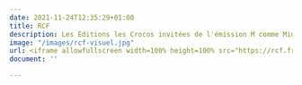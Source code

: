 ```yaml
---
date: 2021-11-24T12:35:29+01:00
title: RCF
description: Les Editions les Crocos invitées de l'émission M comme Midi
image: "/images/rcf-visuel.jpg"
url: <iframe allowfullscreen width=100% height=100% src="https://rcf.fr/actualite/linvite-de-m-comme-midi-rcf-lyon/embed?episodeId=177919"></iframe>
document: ''

---
```

